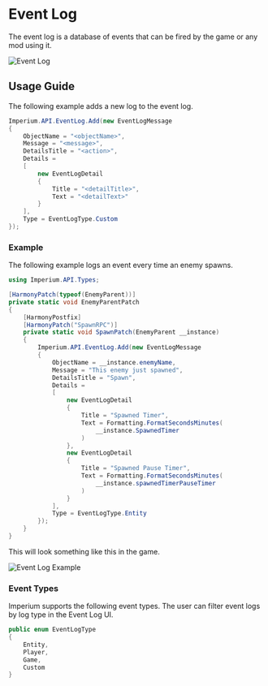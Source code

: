 # Event Log

The event log is a database of events that can be fired by the game or any mod using it.

![Event Log](https://github.com/giosuel/imperium-repo/blob/development/assets/screenshots/event-log.png?raw=true)

## Usage Guide
The following example adds a new log to the event log.

```csharp
Imperium.API.EventLog.Add(new EventLogMessage
{
    ObjectName = "<objectName>",
    Message = "<message>",
    DetailsTitle = "<action>",
    Details =
    [
        new EventLogDetail
        {
            Title = "<detailTitle>",
            Text = "<detailText>"
        }
    ],
    Type = EventLogType.Custom
});
```

### Example

The following example logs an event every time an enemy spawns.

```csharp
using Imperium.API.Types;

[HarmonyPatch(typeof(EnemyParent))]
private static void EnemyParentPatch
{
    [HarmonyPostfix]
    [HarmonyPatch("SpawnRPC")]
    private static void SpawnPatch(EnemyParent __instance)
    {
        Imperium.API.EventLog.Add(new EventLogMessage
        {
            ObjectName = __instance.enemyName,
            Message = "This enemy just spawned",
            DetailsTitle = "Spawn",
            Details =
            [
                new EventLogDetail
                {
                    Title = "Spawned Timer",
                    Text = Formatting.FormatSecondsMinutes(
                        __instance.SpawnedTimer
                    )
                },
                new EventLogDetail
                {
                    Title = "Spawned Pause Timer",
                    Text = Formatting.FormatSecondsMinutes(
                        __instance.spawnedTimerPauseTimer
                    )
                }
            ],
            Type = EventLogType.Entity
        });
    }
}
```

This will look something like this in the game.

![Event Log Example](https://github.com/giosuel/imperium-repo/blob/development/assets/screenshots/event-log_example.png?raw=true)


### Event Types

Imperium supports the following event types. The user can filter event logs by log type in the Event Log UI.

```csharp
public enum EventLogType
{
    Entity,
    Player,
    Game,
    Custom
}
```